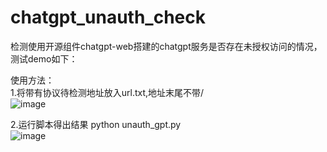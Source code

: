 # chatgpt_unauth_check
检测使用开源组件chatgpt-web搭建的chatgpt服务是否存在未授权访问的情况，测试demo如下：

使用方法：<br>
1.将带有协议待检测地址放入url.txt,地址末尾不带/ <br>
![image](https://github.com/cpkkcb/chatgpt_unauth_check/assets/31617622/f78e5915-569f-4a62-b527-9e22d727739c)<br>

2.运行脚本得出结果 python unauth_gpt.py  <br>
![image](https://github.com/cpkkcb/chatgpt_unauth_check/assets/31617622/49369ec2-a9f6-4af2-9ace-ac128cb7a25d)



